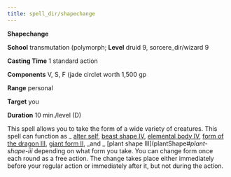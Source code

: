 ```yaml
---
title: spell_dir/shapechange
---
```

 **Shapechange**

**School** transmutation (polymorph; **Level** druid 9, sorcere_dir/wizard 9

**Casting Time** 1 standard action

**Components** V, S, F (jade circlet worth 1,500 gp

**Range** personal

**Target** you

**Duration** 10 min./level (D)

This spell allows you to take the form of a wide variety of creatures. This spell can function as _ [alter self](alterSelf#_alter-self), [beast shape IV](spell_dir/beastShape#_beast-shape-iv), [elemental body IV](elementalBody#_elemental-body-iv), [form of the dragon III](formOfTheDragon#_form-of-the-dragon-iii), [giant form II](giantForm#_giant-form-ii), _and _ [plant shape III](plantShape#_plant-shape-iii_ depending on what form you take. You can change form once each round as a free action. The change takes place either immediately before your regular action or immediately after it, but not during the action.


